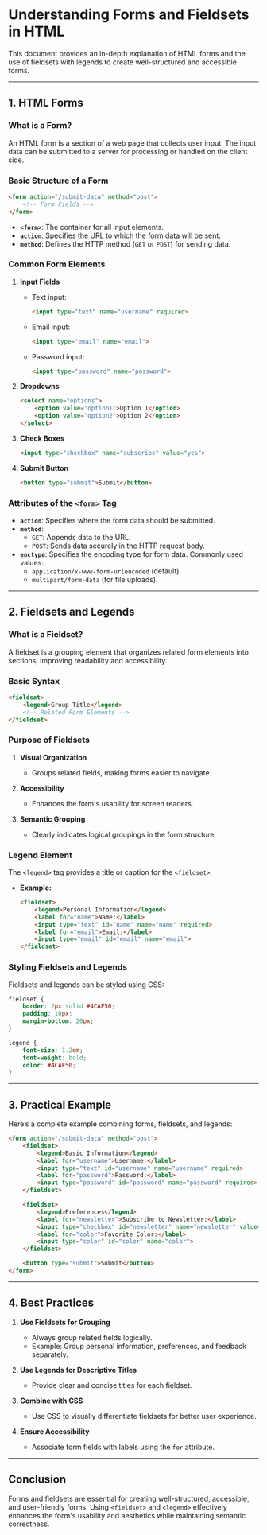 # Understanding Forms and Fieldsets in HTML

This document provides an in-depth explanation of HTML forms and the use of fieldsets with legends to create well-structured and accessible forms.

---

## **1. HTML Forms**

### **What is a Form?**
An HTML form is a section of a web page that collects user input. The input data can be submitted to a server for processing or handled on the client side.

### **Basic Structure of a Form**
```html
<form action="/submit-data" method="post">
    <!-- Form Fields -->
</form>
```

- **`<form>`**: The container for all input elements.
- **`action`**: Specifies the URL to which the form data will be sent.
- **`method`**: Defines the HTTP method (`GET` or `POST`) for sending data.

### **Common Form Elements**
1. **Input Fields**
   - Text input:
     ```html
     <input type="text" name="username" required>
     ```
   - Email input:
     ```html
     <input type="email" name="email">
     ```
   - Password input:
     ```html
     <input type="password" name="password">
     ```

2. **Dropdowns**
   ```html
   <select name="options">
       <option value="option1">Option 1</option>
       <option value="option2">Option 2</option>
   </select>
   ```

3. **Check Boxes**
   ```html
   <input type="checkbox" name="subscribe" value="yes">
   ```

4. **Submit Button**
   ```html
   <button type="submit">Submit</button>
   ```

### **Attributes of the `<form>` Tag**
- **`action`**: Specifies where the form data should be submitted.
- **`method`**: 
  - `GET`: Appends data to the URL.
  - `POST`: Sends data securely in the HTTP request body.
- **`enctype`**: Specifies the encoding type for form data. Commonly used values:
  - `application/x-www-form-urlencoded` (default).
  - `multipart/form-data` (for file uploads).

---

## **2. Fieldsets and Legends**

### **What is a Fieldset?**
A fieldset is a grouping element that organizes related form elements into sections, improving readability and accessibility.

### **Basic Syntax**
```html
<fieldset>
    <legend>Group Title</legend>
    <!-- Related Form Elements -->
</fieldset>
```

### **Purpose of Fieldsets**
1. **Visual Organization**
   - Groups related fields, making forms easier to navigate.
   
2. **Accessibility**
   - Enhances the form's usability for screen readers.

3. **Semantic Grouping**
   - Clearly indicates logical groupings in the form structure.

### **Legend Element**
The `<legend>` tag provides a title or caption for the `<fieldset>`.

- **Example:**
  ```html
  <fieldset>
      <legend>Personal Information</legend>
      <label for="name">Name:</label>
      <input type="text" id="name" name="name" required>
      <label for="email">Email:</label>
      <input type="email" id="email" name="email">
  </fieldset>
  ```

### **Styling Fieldsets and Legends**
Fieldsets and legends can be styled using CSS:
```css
fieldset {
    border: 2px solid #4CAF50;
    padding: 10px;
    margin-bottom: 20px;
}

legend {
    font-size: 1.2em;
    font-weight: bold;
    color: #4CAF50;
}
```

---

## **3. Practical Example**

Here’s a complete example combining forms, fieldsets, and legends:
```html
<form action="/submit-data" method="post">
    <fieldset>
        <legend>Basic Information</legend>
        <label for="username">Username:</label>
        <input type="text" id="username" name="username" required>
        <label for="password">Password:</label>
        <input type="password" id="password" name="password" required>
    </fieldset>

    <fieldset>
        <legend>Preferences</legend>
        <label for="newsletter">Subscribe to Newsletter:</label>
        <input type="checkbox" id="newsletter" name="newsletter" value="yes">
        <label for="color">Favorite Color:</label>
        <input type="color" id="color" name="color">
    </fieldset>

    <button type="submit">Submit</button>
</form>
```

---

## **4. Best Practices**

1. **Use Fieldsets for Grouping**
   - Always group related fields logically.
   - Example: Group personal information, preferences, and feedback separately.

2. **Use Legends for Descriptive Titles**
   - Provide clear and concise titles for each fieldset.

3. **Combine with CSS**
   - Use CSS to visually differentiate fieldsets for better user experience.

4. **Ensure Accessibility**
   - Associate form fields with labels using the `for` attribute.

---

## **Conclusion**

Forms and fieldsets are essential for creating well-structured, accessible, and user-friendly forms. Using `<fieldset>` and `<legend>` effectively enhances the form's usability and aesthetics while maintaining semantic correctness.

``` 
